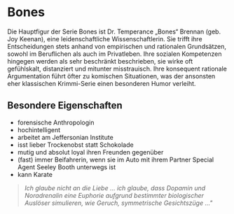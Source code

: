 # Bones

Die Hauptfigur der Serie Bones ist Dr. Temperance „Bones“ Brennan (geb. Joy Keenan), eine leidenschaftliche Wissenschaftlerin. Sie trifft ihre Entscheidungen stets anhand von empirischen und rationalen Grundsätzen, sowohl im Beruflichen als auch im Privatleben. Ihre sozialen Kompetenzen hingegen werden als sehr beschränkt beschrieben, sie wirke oft gefühlskalt, distanziert und mitunter misstrauisch.
Ihre konsequent rationale Argumentation führt öfter zu komischen Situationen, was der ansonsten eher klassischen Krimmi-Serie einen besonderen Humor verleiht.

## Besondere Eigenschaften
* forensische Anthropologin
* hochintelligent
* arbeitet am Jeffersonian Institute 
* isst lieber Trockenobst statt Schokolade 
* mutig und absolut loyal ihren Freunden gegenüber
* (fast) immer Beifahrerin, wenn sie im Auto mit ihrem Partner Special Agent Seeley Booth unterwegs ist
* kann Karate

> *Ich glaube nicht an die Liebe ... ich glaube, dass Dopamin und Noradrenalin* 
> *eine Euphorie aufgrund bestimmter biologischer Auslöser simulieren, wie Geruch,* 
> *symmetrische Gesichtszüge ..."*